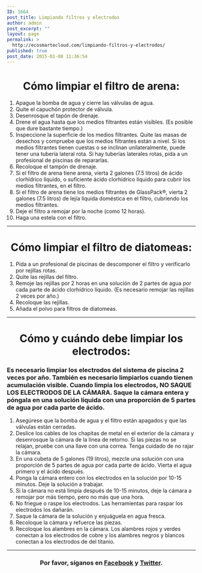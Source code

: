 ```yaml
---
ID: 1664
post_title: Limpiando filtros y electrodos
author: admin
post_excerpt: ""
layout: page
permalink: >
  http://ecosmartecloud.com/limpiando-filtros-y-electrodos/
published: true
post_date: 2015-01-08 11:36:54
---
```


<h1 style="text-align: center">Cómo limpiar el filtro de arena:</h1>

<ol>
	<li>Apague la bomba de agua y cierre las válvulas de agua.</li>
	<li>Quite el capuchón protector de válvula.</li>
	<li>Desenrosque el tapón de drenaje.</li>
	<li>Drene el agua hasta que los medios filtrantes están visibles. (Es posible que dure bastante tiempo.)</li>
	<li>Inspeccione la superficie de los medios filtrantes. Quite las masas de desechos y compruebe que los medios filtrantes están a nivel. Si los medios filtrantes tienen cuestas o se inclinan unilateralmente, puede tener una tubería lateral rota. Si hay tuberías laterales rotas, pida a un profesional de piscinas de repararlas.</li>
	<li>Recoloque el tampón de drenaje.</li>
	<li>Si el filtro de arena tiene arena, vierta 2 galones (7.5 litros) de ácido clorhídrico líquido, o suficiente ácido clorhídrico líquido para cubrir los medios filtrantes, en el filtro.</li>
	<li>Si el filtro de arena tiene los medios filtrantes de GlassPack®, vierta 2 galones (7.5 litros) de lejía líquida doméstica en el filtro, cubriendo los medios filtrantes.</li>
	<li>Deje el filtro a remojar por la noche (como 12 horas).</li>
	<li>Haga una estela con el filtro.</li>
</ol>

<hr />


<h1 style="text-align: center">Cómo limpiar el filtro de diatomeas:</h1>

<ol>
	<li>Pida a un profesional de piscinas de descomponer el filtro y verificarlo por rejillas rotas.</li>
	<li>Quite las rejillas del filtro.</li>
	<li>Remoje las rejillas por 2 horas en una solución de 2 partes de agua por cada parte de ácido clorhídrico líquido. (Es necesario remojar las rejillas 2 veces por año.)</li>
	<li>Recoloque las rejillas.</li>
	<li>Añada el polvo para filtros de diatomeas.</li>
</ol>

<hr />


<h1 style="text-align: center">Cómo y cuándo debe limpiar los electrodos:</h1>

<h3>Es necesario limpiar los electrodos del sistema de piscina 2 veces por año. También es necesario limpiarlos cuando tienen acumulación visible. Cuando limpia los electrodos, NO SAQUE LOS ELECTRODOS DE LA CÁMARA. Saque la cámara entera y póngala en una solución líquida con una proporción de 5 partes de agua por cada parte de ácido.</h3>
<ol>
	<li>Asegúrese que la bomba de agua y el filtro están apagados y que las válvulas están cerradas.</li>
	<li>Deslice los cables de los chapitas de metal en el exterior de la cámara y desenrosque la cámara de la línea de retorno. Si las piezas no se relajan, pruebe con una llave con una correa. Tenga cuidado de no rajar la cámara.</li>
	<li>En una cubeta de 5 galones (19 litros), mezcle una solución con una proporción de 5 partes de agua por cada parte de ácido. Vierta el agua primero y el ácido después.</li>
	<li>Ponga la cámara entero con los electrodos en la solución por 10-15 minutos. Deje la solución a trabajar.</li>
	<li>Si la cámara no está limpia después de 10-15 minutos, deje la cámara a remojar por más tiempo, pero no más que una hora.</li>
	<li>No friegue o raspe los electrodos. Las herramientas para raspar los electrodos los dañarán.</li>
	<li>Saque la cámara de la solución y enjuáguela en agua fresca.</li>
	<li>Recoloque la cámara y refuerce las piezas.</li>
	<li>Recoloque los alambres en la cámara. Los alambres rojos y verdes conectan a los electrodos de cobre y los alambres negros y blancos conectan a los electrodos de del titanio.</li>
</ol>


<hr />

<h3 style="text-align: center">Por favor, síganos en <a href="http://www.facebook.com/pages/ECOsmarte/260208241509?fref=ts%20" target="_blank">Facebook</a> y <a href="https://twitter.com/Ecosmarte2" target="_blank">Twitter</a>.</h3>